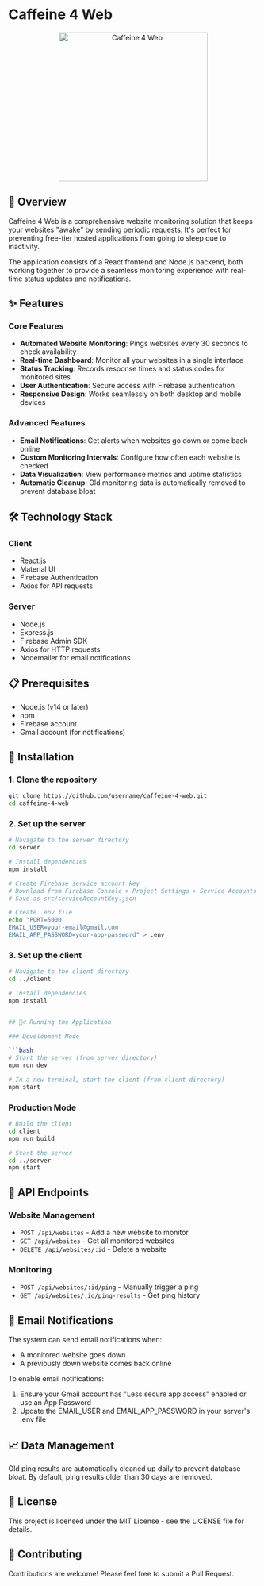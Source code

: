 # Caffeine 4 Web

<p align="center">
  <img src="https://github.com/user-attachments/assets/ac8af78e-31d6-458e-8c42-49cbb8e6846e" alt="Caffeine 4 Web" width="300"/>
</p>

## 📝 Overview

Caffeine 4 Web is a comprehensive website monitoring solution that keeps your websites "awake" by sending periodic requests. It's perfect for preventing free-tier hosted applications from going to sleep due to inactivity.

The application consists of a React frontend and Node.js backend, both working together to provide a seamless monitoring experience with real-time status updates and notifications.

## ✨ Features

### Core Features
- **Automated Website Monitoring**: Pings websites every 30 seconds to check availability
- **Real-time Dashboard**: Monitor all your websites in a single interface
- **Status Tracking**: Records response times and status codes for monitored sites
- **User Authentication**: Secure access with Firebase authentication
- **Responsive Design**: Works seamlessly on both desktop and mobile devices

### Advanced Features
- **Email Notifications**: Get alerts when websites go down or come back online
- **Custom Monitoring Intervals**: Configure how often each website is checked
- **Data Visualization**: View performance metrics and uptime statistics
- **Automatic Cleanup**: Old monitoring data is automatically removed to prevent database bloat

## 🛠️ Technology Stack

### Client
- React.js
- Material UI
- Firebase Authentication
- Axios for API requests

### Server
- Node.js
- Express.js
- Firebase Admin SDK
- Axios for HTTP requests
- Nodemailer for email notifications

## 📋 Prerequisites

- Node.js (v14 or later)
- npm
- Firebase account
- Gmail account (for notifications)

## 🚀 Installation

### 1. Clone the repository
```bash
git clone https://github.com/username/caffeine-4-web.git
cd caffeine-4-web
```

### 2. Set up the server

```bash
# Navigate to the server directory
cd server

# Install dependencies
npm install

# Create Firebase service account key
# Download from Firebase Console > Project Settings > Service Accounts
# Save as src/serviceAccountKey.json

# Create .env file
echo "PORT=5000
EMAIL_USER=your-email@gmail.com
EMAIL_APP_PASSWORD=your-app-password" > .env
```

### 3. Set up the client

```bash
# Navigate to the client directory
cd ../client

# Install dependencies
npm install


## 🏃‍♂️ Running the Application

### Development Mode

```bash
# Start the server (from server directory)
npm run dev

# In a new terminal, start the client (from client directory)
npm start
```

### Production Mode

```bash
# Build the client
cd client
npm run build

# Start the server
cd ../server
npm start
```


## 📡 API Endpoints

### Website Management
- `POST /api/websites` - Add a new website to monitor
- `GET /api/websites` - Get all monitored websites
- `DELETE /api/websites/:id` - Delete a website

### Monitoring
- `POST /api/websites/:id/ping` - Manually trigger a ping
- `GET /api/websites/:id/ping-results` - Get ping history

## 📧 Email Notifications

The system can send email notifications when:
- A monitored website goes down
- A previously down website comes back online

To enable email notifications:
1. Ensure your Gmail account has "Less secure app access" enabled or use an App Password
2. Update the EMAIL_USER and EMAIL_APP_PASSWORD in your server's .env file

## 📈 Data Management

Old ping results are automatically cleaned up daily to prevent database bloat. By default, ping results older than 30 days are removed.

## 📝 License

This project is licensed under the MIT License - see the LICENSE file for details.

## 👥 Contributing

Contributions are welcome! Please feel free to submit a Pull Request.
